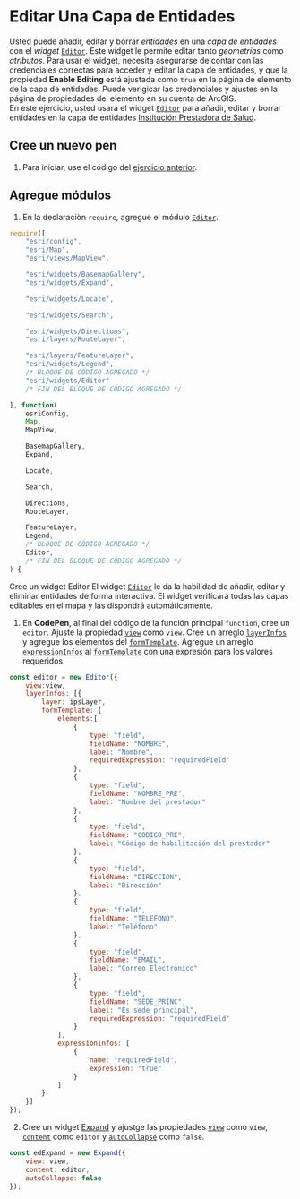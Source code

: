 # Editar Una Capa de Entidades
Usted puede añadir, editar y borrar _entidades_ en una _capa de entidades_ con el _widget_ [`Editor`](https://developers.arcgis.com/javascript/latest/api-reference/esri-widgets-Editor.html). Este widget le permite editar tanto _geometrías_ como _atributos_. Para usar el widget, necesita asegurarse de contar con las credenciales correctas para acceder y editar la capa de entidades, y que la propiedad **Enable Editing** está ajustada como `true` en la página de elemento de la capa de entidades. Puede verigicar las credenciales y ajustes en la página de propiedades del elemento en su cuenta de ArcGIS.  
En este ejercicio, usted usará el widget [`Editor`](https://developers.arcgis.com/javascript/latest/api-reference/esri-widgets-Editor.html) para añadir, editar y borrar entidades en la capa de entidades [Institución Prestadora de Salud](https://services.arcgis.com/DDzi7vRExVRMO5AB/arcgis/rest/services/Instituci%C3%B3n_Prestadora_de_Salud/FeatureServer/0).
## Cree un nuevo pen
1. Para iniciar, use el código del [ejercicio anterior](https://github.com/DesarrolladoresEsri/epc.co.js/blob/main/6.agregar-capa/README.md).
## Agregue módulos
1. En la declaraciòn `require`, agregue el módulo [`Editor`](https://developers.arcgis.com/javascript/latest/api-reference/esri-widgets-Editor.html).
```javascript
require([
    "esri/config", 
    "esri/Map", 
    "esri/views/MapView",

    "esri/widgets/BasemapGallery",
    "esri/widgets/Expand",

    "esri/widgets/Locate",

    "esri/widgets/Search",

    "esri/widgets/Directions",
    "esri/layers/RouteLayer",

    "esri/layers/FeatureLayer",
    "esri/widgets/Legend",
    /* BLOQUE DE CÓDIGO AGREGADO */
    "esri/widgets/Editor"
    /* FIN DEL BLOQUE DE CÓDIGO AGREGADO */

], function(
    esriConfig, 
    Map, 
    MapView,

    BasemapGallery,
    Expand,

    Locate,

    Search,

    Directions,
    RouteLayer,

    FeatureLayer,
    Legend,
    /* BLOQUE DE CÓDIGO AGREGADO */
    Editor,
    /* FIN DEL BLOQUE DE CÓDIGO AGREGADO */
) {
```
Cree un widget Editor
El widget [`Editor`](https://developers.arcgis.com/javascript/latest/api-reference/esri-widgets-Editor.html) le da la habilidad de añadir, editar y eliminar entidades de forma interactiva. El widget verificará todas las capas editables en el mapa y las dispondrá automáticamente. 
1. En **CodePen**, al final del código de la función principal `function`, cree un `editor`. Ajuste la propiedad [`view`](https://developers.arcgis.com/javascript/latest/api-reference/esri-widgets-Search.html#view) como `view`. Cree un arreglo [`layerInfos`](https://developers.arcgis.com/javascript/latest/api-reference/esri-widgets-Editor.html#layerInfos) y agregue los elementos del [`formTemplate`](https://developers.arcgis.com/javascript/latest/api-reference/esri-form-FormTemplate.html). Agregue un arreglo [`expressionInfos`](https://developers.arcgis.com/javascript/latest/api-reference/esri-form-ExpressionInfo.html) al [`formTemplate`](https://developers.arcgis.com/javascript/latest/api-reference/esri-form-FormTemplate.html) con una expresión para los valores requeridos. 
```js
const editor = new Editor({
    view:view,
    layerInfos: [{
        layer: ipsLayer,
        formTemplate: {
            elements:[
                {
                    type: "field",
                    fieldName: "NOMBRE",
                    label: "Nombre",
                    requiredExpression: "requiredField"
                },
                {
                    type: "field",
                    fieldName: "NOMBRE_PRE",
                    label: "Nombre del prestador"
                },
                {
                    type: "field",
                    fieldName: "CODIGO_PRE",
                    label: "Código de habilitación del prestador"
                },
                {
                    type: "field",
                    fieldName: "DIRECCION",
                    label: "Dirección"
                },
                {
                    type: "field",
                    fieldName: "TELEFONO",
                    label: "Teléfono"
                },
                {
                    type: "field",
                    fieldName: "EMAIL",
                    label: "Correo Electrónico"
                },
                {
                    type: "field",
                    fieldName: "SEDE_PRINC",
                    label: "Es sede principal",
                    requiredExpression: "requiredField"
                }
            ],
            expressionInfos: [
                {
                    name: "requiredField",
                    expression: "true"
                }
            ]
        }
    }]
});
```
2. Cree un widget [Expand](https://developers.arcgis.com/javascript/latest/api-reference/esri-widgets-Expand.html) y ajustge las propiedades [`view`](https://developers.arcgis.com/javascript/latest/api-reference/esri-widgets-Search.html#view) como `view`, [`content`](https://developers.arcgis.com/javascript/latest/api-reference/esri-widgets-Expand.html#content) como `editor` y [`autoCollapse`](https://developers.arcgis.com/javascript/latest/api-reference/esri-widgets-Expand.html#autoCollapse) como `false`.
```js
const edExpand = new Expand({
    view: view,
    content: editor,
    autoCollapse: false
});
```
